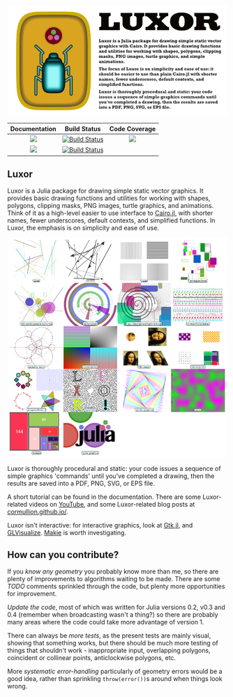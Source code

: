![splash image](docs/src/assets/figures/luxor-big-logo.png)

| **Documentation**                       | **Build Status**                          | **Code Coverage**               |
|:---------------------------------------:|:-----------------------------------------:|:-------------------------------:|
| [![][docs-stable-img]][docs-stable-url] | [![Build Status][travis-img]][travis-url] | [![][codecov-img]][codecov-url] |
| [![][docs-latest-img]][docs-latest-url] | [![Build Status][appvey-img]][appvey-url] |                                 |

## Luxor

Luxor is a Julia package for drawing simple static vector graphics. It provides basic drawing functions and utilities for working with shapes, polygons, clipping masks, PNG images, turtle graphics, and animations. Think of it as a high-level easier to use interface to [Cairo.jl](https://github.com/JuliaLang/Cairo.jl), with shorter names, fewer underscores, default contexts, and simplified functions. In Luxor, the emphasis is on simplicity and ease of use.

!["luxor gallery"](docs/src/assets/figures/luxorgallery.png)

Luxor is thoroughly procedural and static: your code issues a sequence of simple graphics 'commands' until you've completed a drawing, then the results are saved into a PDF, PNG, SVG, or EPS file.

A short tutorial can be found in the documentation. There are some Luxor-related videos on [YouTube](https://www.youtube.com/channel/UCfd52kTA5JpzOEItSqXLQxg), and some Luxor-related blog posts at [cormullion.github.io/](https://cormullion.github.io/).

Luxor isn't interactive: for interactive graphics, look at [Gtk.jl](https://github.com/JuliaGraphics/Gtk.jl), and [GLVisualize](https://github.com/JuliaGL/GLVisualize.jl). [Makie](https://github.com/JuliaPlots/Makie.jl) is worth investigating.


## How can you contribute?

If you _know any geometry_ you probably know more than me, so there are plenty of improvements to algorithms waiting to be made. There are some _TODO_ comments sprinkled through the code, but plenty more opportunities for improvement.

_Update the code_, most of which was written for Julia versions 0.2, v0.3 and 0.4 (remember when broadcasting wasn't a thing?) so there are probably many areas where the code could take more advantage of version 1.

There can always be _more tests_, as the present tests are mainly visual, showing that something works, but there should be much more testing of things that shouldn't work - inappropriate input, overlapping polygons, coincident or collinear points, anticlockwise polygons, etc.

More _systematic error-handling_ particularly of geometry errors would be a good idea, rather than sprinkling `throw(error())`s around when things look wrong.

[docs-latest-img]: https://img.shields.io/badge/docs-latest-blue.svg
[docs-latest-url]: http://juliagraphics.github.io/Luxor.jl/latest/

[docs-stable-img]: https://img.shields.io/badge/docs-stable-blue.svg
[docs-stable-url]: http://juliagraphics.github.io/Luxor.jl/stable/

[pkgeval-link]: http://pkg.julialang.org/?pkg=Luxor

[pkg-0.5-img]: http://pkg.julialang.org/badges/Luxor_0.5.svg
[pkg-0.5-url]: http://pkg.julialang.org/detail/Luxor.html

[pkg-0.6-img]: http://pkg.julialang.org/badges/Luxor_0.6.svg
[pkg-0.6-url]: http://pkg.julialang.org/detail/Luxor.html

[pkg-0.7-img]: http://pkg.julialang.org/badges/Luxor_0.7.svg
[pkg-0.7-url]: http://pkg.julialang.org/?pkg=Luxor&ver=0.7

[travis-img]: https://travis-ci.org/JuliaGraphics/Luxor.jl.svg?branch=master
[travis-url]: https://travis-ci.org/JuliaGraphics/Luxor.jl

[appvey-img]: https://ci.appveyor.com/api/projects/status/jfa9e54lv92rqd3m?svg=true
[appvey-url]: https://ci.appveyor.com/project/cormullion/luxor-jl/branch/master

[codecov-img]: https://codecov.io/gh/JuliaGraphics/Luxor.jl/branch/master/graph/badge.svg
[codecov-url]: https://codecov.io/gh/JuliaGraphics/Luxor.jl

